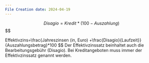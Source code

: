 ```yaml
---
File Creation date: 2024-04-19
---
```

$$
Disagio=Kredit*(100-Auszahlung)
$$
$$

$$
$$
Effektivzins=\frac{Jahreszinsen (in\, Euro) +\frac{Disagio}{Laufzeit}}{Auszahlungsbetrag}*100
$$
Der Effektivzinssatz beinhaltet auch die Bearbeitungsgebühr (Disagio). Bei Kreditangeboten muss immer der Effektivzinssatz genannt werden.